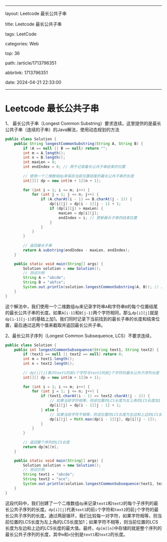 
---

layout: Leetcode 最长公共子串

title: Leetcode 最长公共子串

tags: LeetCode

categories: Web

top: 36

path: /article/1713796351

abbrlink: 1713796351



date: 2024-04-21 22:33:00


---
# Leetcode 最长公共子串



1、 最长公共子串（Longest Common Substring）要求连续。这里提供的是最长公共子串（连续的子串）的Java解法，使用动态规划的方法

~~~java
public class Solution {
    public String longestCommonSubstring(String A, String B) {
        if (A == null || B == null) return "";
        int m = A.length();
        int n = B.length();
        int maxLen = 0;
        int endIndex = 0; // 用于记录最长公共子串结束的位置
        
        // 使用一个二维数组dp来保存当前位置结尾的最长公共子串的长度
        int[][] dp = new int[m + 1][n + 1];
        
        for (int i = 1; i <= m; i++) {
            for (int j = 1; j <= n; j++) {
                if (A.charAt(i - 1) == B.charAt(j - 1)) {
                    dp[i][j] = dp[i - 1][j - 1] + 1;
                    if (dp[i][j] > maxLen) {
                        maxLen = dp[i][j];
                        endIndex = i; // 更新最长子串的结束位置
                    }
                }
            }
        }
        
        // 返回最长子串
        return A.substring(endIndex - maxLen, endIndex);
    }

    public static void main(String[] args) {
        Solution solution = new Solution();
        // 测试示例
        String A = "abcde";
        String B = "abfce";
        System.out.println(solution.longestCommonSubstring(A, B)); // 应该输出"abc"
    }
}
~~~



这个解法中，我们使用一个二维数组`dp`来记录字符串`A`和字符串`B`的每个位置结尾的最长公共子串的长度。如果`A[i-1]`和`B[j-1]`两个字符相同，那么`dp[i][j]`就是`dp[i-1][j-1]`的基础上加1。我们同时记录下当前找到的最长子串的长度和结束位置，最后通过这两个值来截取并返回最长公共子串。



2、最长公共子序列（Longest Common Subsequence, LCS）不要求连续，

~~~java 
public class Solution {
    public int longestCommonSubsequence(String text1, String text2) {
        if (text1 == null || text2 == null) return 0;
        int m = text1.length();
        int n = text2.length();
        
        // dp[i][j]表示text1的前i个字符与text2的前j个字符的最长公共子序列长度
        int[][] dp = new int[m + 1][n + 1];
        
        for (int i = 1; i <= m; i++) {
            for (int j = 1; j <= n; j++) {
                if (text1.charAt(i - 1) == text2.charAt(j - 1)) {
                    // 如果当前字符相等，则该位置的LCS长度为左上角的LCS长度加1
                    dp[i][j] = dp[i - 1][j - 1] + 1;
                } else {
                    // 如果当前字符不相等，则该位置的LCS长度为左边和上边的LCS长度的最大值
                    dp[i][j] = Math.max(dp[i - 1][j], dp[i][j - 1]);
                }
            }
        }
        
        // 返回整个序列的LCS长度
        return dp[m][n];
    }

    public static void main(String[] args) {
        Solution solution = new Solution();
        // 测试示例
        String text1 = "abcde";
        String text2 = "ace";
        System.out.println(solution.longestCommonSubsequence(text1, text2)); // 应该输出3
    }
}
~~~

这段代码中，我们创建了一个二维数组`dp`来记录`text1`和`text2`的每个子序列的最长公共子序列的长度。`dp[i][j]`代表`text1`的前`i`个字符和`text2`的前`j`个字符的最长公共子序列的长度。通过两层循环，我们比较每一对字符，如果字符相等，则当前位置的LCS长度为左上角的LCS长度加1；如果字符不相等，则当前位置的LCS长度为左边和上边的LCS长度的最大值。最终，`dp[m][n]`中存储的就是整个序列的最长公共子序列的长度，其中`m`和`n`分别是`text1`和`text2`的长度。
